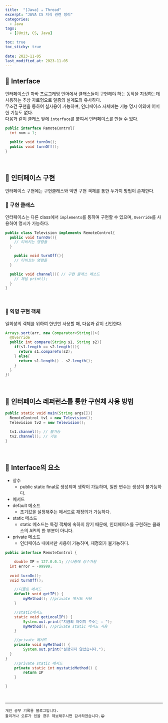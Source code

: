 ```yaml
---
title:  "[Java] ☕ Thread"
excerpt: "JAVA CS 지식 관련 정리"
categories:
  - Java
tags:
  - [JUnit, CS, Java]

toc: true
toc_sticky: true
 
date: 2023-11-05
last_modified_at: 2023-11-05
---
```



## 📖 Interface

인터페이스란 자바 프로그래밍 언어에서 클래스들이 구현해야 하는 동작을 지정하는데 사용하는 추상 자료형으로 일종의 설계도와 유사하다.  
무조건 구현을 통하여 실사용이 가능하며, 인터페이스 자체에는 기능 명시 이외에 어떠한 기능도 없다.  
다음과 같이 클래스 앞에 `interface`를 붙여서 인터페이스를 만들 수 있다.  

```java
public interface RemoteControl{
  int num = 1;

  public void turnOn();
  public void turnOff();
}
```

<br>

## 📖 인터페이스 구현

인터페이스 구현에는 구현클래스와 익면 구현 객체를 통한 두가지 방법이 존재한다.  

### 🍄 구현 클래스

인터페이스는 다른 class에서 `implements`를 통하여 구현할 수 있으며, `Override`를 사용하여 명시가 가능하다.

```java
public class Television implements RemoteControl{
  public void turnOn(){
    // 티비키는 명령들
  }

    public void turnOff(){
    // 티비끄는 명령들
  }

  public void channel(){ // 구현 클래스 메소드
    // 채널 print();
  }
}
```

<br>

### 🍄 익명 구현 객체

일회성의 객체를 위하여 한번만 사용할 때, 다음과 같이 선언한다.  

```java
Arrays.sort(arr, new Comparator<String()>{
  @Override
  public int compare(String s1, String s2){
    if(s1.length == s2.length()){
      return s1.compareTo(s2);
    } else{
      return s1.length() - s2.length();
    }
  }
})
```

<br>

## 📖 인터페이스 레퍼런스를 통한 구현체 사용 방법

```java
public static void main(String args[]){
  RemoteControl tv1 = new Television();
  Television tv2 = new Television();

  tv1.channel(); // 불가능
  tv2.channel(); // 가능
}
```

<br>

## 📖 Interface의 요소

- 상수
  - public static final로 생성되며 생략이 가능하며, 일반 변수는 생성이 불가능하다.  
- 메서드
- default 메소드
  - 초기값을 설정해주는 메서드로 재정의가 가능하다.
- static 메소드
  - static 메소드는 특정 객체에 속하지 않기 때문에, 인터페이스를 구현하는 클래스의 API의 한 부분이 아니다. 
- private 메소드
  - 인터페이스 내에서만 사용이 가능하며, 재정의가 불가능하다.

```java
public interface RemoteControl {

	double IP = 127.0.0.1; //나중에 상수가됨
  int error = -99999;
	
  void turnOn();
  void turnOff();

	//디폴트 메서드
	default void getIP() {
		myMethod(); //private 메서드 사용
	}

	//static메서드
	static void getLocalIP() {
		System.out.print("지금의 아이피 주소는 : ");
		myMethod(); //private static 메서드 사용
	}

	//private 메서드
	private void myMethod() {
		System.out.print("설정되지 않았습니다.");
  }
}
	//private static 메서드
	private static int mystaticMethod() {
		return IP
	}

}
```

<br>

***
    개인 공부 기록용 블로그입니다.
    틀리거나 오류가 있을 경우 제보해주시면 감사하겠습니다.😁
